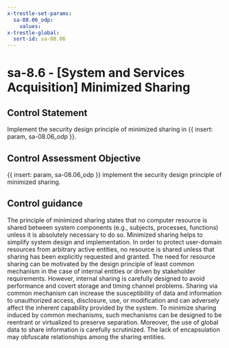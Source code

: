 ```yaml
---
x-trestle-set-params:
  sa-08.06_odp:
    values:
x-trestle-global:
  sort-id: sa-08.06
---
```


# sa-8.6 - \[System and Services Acquisition\] Minimized Sharing

## Control Statement

Implement the security design principle of minimized sharing in {{ insert: param, sa-08.06_odp }}.

## Control Assessment Objective

 {{ insert: param, sa-08.06_odp }} implement the security design principle of minimized sharing.

## Control guidance

The principle of minimized sharing states that no computer resource is shared between system components (e.g., subjects, processes, functions) unless it is absolutely necessary to do so. Minimized sharing helps to simplify system design and implementation. In order to protect user-domain resources from arbitrary active entities, no resource is shared unless that sharing has been explicitly requested and granted. The need for resource sharing can be motivated by the design principle of least common mechanism in the case of internal entities or driven by stakeholder requirements. However, internal sharing is carefully designed to avoid performance and covert storage and timing channel problems. Sharing via common mechanism can increase the susceptibility of data and information to unauthorized access, disclosure, use, or modification and can adversely affect the inherent capability provided by the system. To minimize sharing induced by common mechanisms, such mechanisms can be designed to be reentrant or virtualized to preserve separation. Moreover, the use of global data to share information is carefully scrutinized. The lack of encapsulation may obfuscate relationships among the sharing entities.
